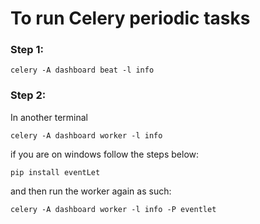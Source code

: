 # To run Celery periodic tasks


### Step 1:
```
celery -A dashboard beat -l info
```

### Step 2:

In another terminal

```
celery -A dashboard worker -l info
```

if you are on windows follow the steps below:

```
pip install eventLet
```

and then run the worker again as such:

```
celery -A dashboard worker -l info -P eventlet
```
